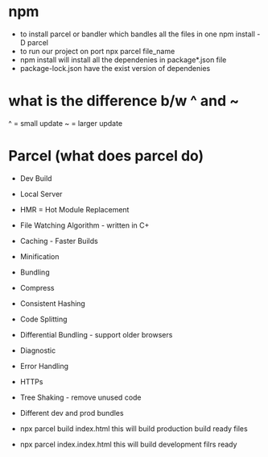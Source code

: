 # npm

- to install parcel or bandler which bandles all the files in one
  npm install -D parcel
- to run our project on port
  npx parcel file_name
- npm install will install all the dependenies in package\*.json file
- package-lock.json have the exist version of dependenies

# what is the difference b/w ^ and ~

^ = small update
~ = larger update

# Parcel (what does parcel do)

- Dev Build
- Local Server
- HMR = Hot Module Replacement
- File Watching Algorithm - written in C+
- Caching - Faster Builds
- Minification
- Bundling
- Compress
- Consistent Hashing
- Code Splitting
- Differential Bundling - support older browsers
- Diagnostic
- Error Handling
- HTTPs
- Tree Shaking - remove unused code
- Different dev and prod bundles

- npx parcel build index.html
  this will build production build ready files
- npx parcel index.index.html
  this will build development filrs ready
